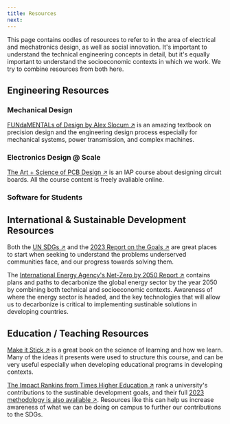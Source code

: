 ```yaml
---
title: Resources
next: 
---
```


This page contains oodles of resources to refer to in the area of electrical and mechatronics design, as well as social innovation. It's important to understand the technical engineering concepts in detail, but it's equally important to understand the socioeconomic contexts in which we work. We try to combine resources from both here. 

## Engineering Resources

### Mechanical Design

[FUNdaMENTALs of Design by Alex Slocum ↗](https://meddevdesign.mit.edu/fundamentals-downloads/?eeFolder=FUNdaMentals-Chapters) is an amazing textbook on precision design and the engineering design process especially for mechanical systems, power transmission, and complex machines.

### Electronics Design @ Scale

[The Art + Science of PCB Design ↗](https://pcb.mit.edu) is an IAP course about designing circuit boards. All the course content is freely avaliable online.

### Software for Students

## International & Sustainable Development Resources

Both the [UN SDGs ↗](https://sdgs.un.org/goals) and the [2023 Report on the Goals ↗](https://unstats.un.org/sdgs/report/2023/) are great places to start when seeking to understand the problems underserved communities face, and our progress towards solving them.

The [International Energy Agency's Net-Zero by 2050 Report ↗](https://www.iea.org/reports/net-zero-by-2050) contains plans and paths to decarbonize the global energy sector by the year 2050 by combining both technical and socioeconomic contexts. Awareness of where the energy sector is headed, and the key technologies that will allow us to decarbonize is critical to implementing sustinable solutions in developing countries.

## Education / Teaching Resources 

[Make it Stick ↗](https://www.retrievalpractice.org/make-it-stick) is a great book on the science of learning and how we learn. Many of the ideas it presents were used to structure this course, and can be very useful especially when developing educational programs in developing contexts.

[The Impact Rankins from Times Higher Education ↗](https://www.timeshighereducation.com/impactrankings) rank a university's contributions to the sustinable development goals, and their full [2023 methodology is also avaliable ↗](https://the-ranking.s3.eu-west-1.amazonaws.com/IMPACT/IMPACT2023/THE.ImpactRankings.METHODOLOGY.2023_v1.2.pdf). Resources like this can help us increase awareness of what we can be doing on campus to further our contributions to the SDGs. 



